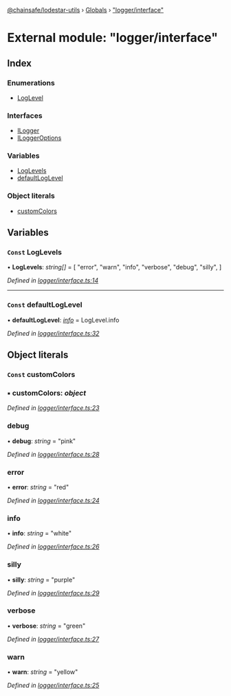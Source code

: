 [@chainsafe/lodestar-utils](../README.md) › [Globals](../globals.md) › ["logger/interface"](_logger_interface_.md)

# External module: "logger/interface"

## Index

### Enumerations

* [LogLevel](../enums/_logger_interface_.loglevel.md)

### Interfaces

* [ILogger](../interfaces/_logger_interface_.ilogger.md)
* [ILoggerOptions](../interfaces/_logger_interface_.iloggeroptions.md)

### Variables

* [LogLevels](_logger_interface_.md#const-loglevels)
* [defaultLogLevel](_logger_interface_.md#const-defaultloglevel)

### Object literals

* [customColors](_logger_interface_.md#const-customcolors)

## Variables

### `Const` LogLevels

• **LogLevels**: *string[]* = [
  "error",
  "warn",
  "info",
  "verbose",
  "debug",
  "silly",
]

*Defined in [logger/interface.ts:14](https://github.com/ChainSafe/lodestar/blob/89d8b8b11/packages/lodestar-utils/src/logger/interface.ts#L14)*

___

### `Const` defaultLogLevel

• **defaultLogLevel**: *[info](../enums/_logger_interface_.loglevel.md#info)* = LogLevel.info

*Defined in [logger/interface.ts:32](https://github.com/ChainSafe/lodestar/blob/89d8b8b11/packages/lodestar-utils/src/logger/interface.ts#L32)*

## Object literals

### `Const` customColors

### ▪ **customColors**: *object*

*Defined in [logger/interface.ts:23](https://github.com/ChainSafe/lodestar/blob/89d8b8b11/packages/lodestar-utils/src/logger/interface.ts#L23)*

###  debug

• **debug**: *string* = "pink"

*Defined in [logger/interface.ts:28](https://github.com/ChainSafe/lodestar/blob/89d8b8b11/packages/lodestar-utils/src/logger/interface.ts#L28)*

###  error

• **error**: *string* = "red"

*Defined in [logger/interface.ts:24](https://github.com/ChainSafe/lodestar/blob/89d8b8b11/packages/lodestar-utils/src/logger/interface.ts#L24)*

###  info

• **info**: *string* = "white"

*Defined in [logger/interface.ts:26](https://github.com/ChainSafe/lodestar/blob/89d8b8b11/packages/lodestar-utils/src/logger/interface.ts#L26)*

###  silly

• **silly**: *string* = "purple"

*Defined in [logger/interface.ts:29](https://github.com/ChainSafe/lodestar/blob/89d8b8b11/packages/lodestar-utils/src/logger/interface.ts#L29)*

###  verbose

• **verbose**: *string* = "green"

*Defined in [logger/interface.ts:27](https://github.com/ChainSafe/lodestar/blob/89d8b8b11/packages/lodestar-utils/src/logger/interface.ts#L27)*

###  warn

• **warn**: *string* = "yellow"

*Defined in [logger/interface.ts:25](https://github.com/ChainSafe/lodestar/blob/89d8b8b11/packages/lodestar-utils/src/logger/interface.ts#L25)*
